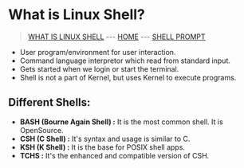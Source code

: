 # What is Linux Shell?

> [WHAT IS LINUX SHELL](002_What_is_Linux_Kernel.md) --- [HOME](../README.md) --- [SHELL PROMPT](004_Shell_prompt.md)

* User program/environment for user interaction.
* Command language interpretor which read from standard input.
* Gets started when we login or start the terminal.
* Shell is not a part of Kernel, but uses Kernel to execute programs.

## Different Shells: 
* **BASH (Bourne Again Shell) :** It is the most common shell. It is OpenSource.
* **CSH (C Shell) :** It's syntax and usage is similar to C.
* **KSH (K Shell) :** It is the base for POSIX shell apps.
* **TCHS :** It's the enhanced and compatible version of CSH.
